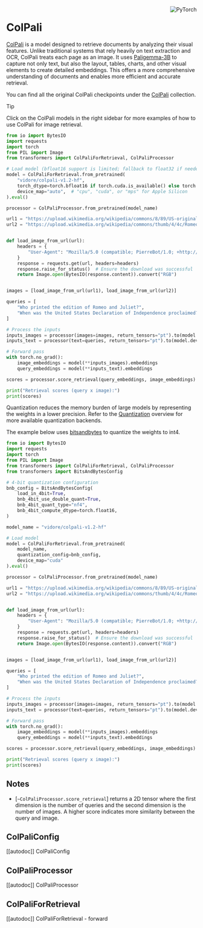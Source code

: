 <!--Copyright 2024 The HuggingFace Team. All rights reserved.
Licensed under the Apache License, Version 2.0 (the "License"); you may not use this file except in compliance with
the License. You may obtain a copy of the License at

http://www.apache.org/licenses/LICENSE-2.0

Unless required by applicable law or agreed to in writing, software distributed under the License is distributed on
an "AS IS" BASIS, WITHOUT WARRANTIES OR CONDITIONS OF ANY KIND, either express or implied. See the License for the
specific language governing permissions and limitations under the License.

⚠️ Note that this file is in Markdown but contains specific syntax for our doc-builder (similar to MDX) that may not be
rendered properly in your Markdown viewer.
-->

<div style="float: right;">
    <div class="flex flex-wrap space-x-1">
        <img alt="PyTorch" src="https://img.shields.io/badge/PyTorch-DE3412?style=flat&logo=pytorch&logoColor=white">
    </div>
</div>

# ColPali

[ColPali](https://huggingface.co/papers/2407.01449) is a model designed to retrieve documents by analyzing their visual features. Unlike traditional systems that rely heavily on text extraction and OCR, ColPali treats each page as an image. It uses [Paligemma-3B](./paligemma) to capture not only text, but also the layout, tables, charts, and other visual elements to create detailed embeddings. This offers a more comprehensive understanding of documents and enables more efficient and accurate retrieval.

You can find all the original ColPali checkpoints under the [ColPali](https://huggingface.co/collections/vidore/hf-native-colvision-models-6755d68fc60a8553acaa96f7) collection.

> [!TIP]
> Click on the ColPali models in the right sidebar for more examples of how to use ColPali for image retrieval.

<hfoptions id="usage">
<hfoption id="image retrieval">

```py
from io import BytesIO
import requests
import torch
from PIL import Image
from transformers import ColPaliForRetrieval, ColPaliProcessor

# Load model (bfloat16 support is limited; fallback to float32 if needed)
model = ColPaliForRetrieval.from_pretrained(
    "vidore/colpali-v1.2-hf",
    torch_dtype=torch.bfloat16 if torch.cuda.is_available() else torch.float32,
    device_map="auto",  # "cpu", "cuda", or "mps" for Apple Silicon
).eval()

processor = ColPaliProcessor.from_pretrained(model_name)

url1 = "https://upload.wikimedia.org/wikipedia/commons/8/89/US-original-Declaration-1776.jpg"
url2 = "https://upload.wikimedia.org/wikipedia/commons/thumb/4/4c/Romeoandjuliet1597.jpg/500px-Romeoandjuliet1597.jpg"


def load_image_from_url(url):
    headers = {
        "User-Agent": "Mozilla/5.0 (compatible; PierreBot/1.0; +http://example.com/bot)"
    }
    response = requests.get(url, headers=headers)
    response.raise_for_status()  # Ensure the download was successful
    return Image.open(BytesIO(response.content)).convert("RGB")


images = [load_image_from_url(url1), load_image_from_url(url2)]

queries = [
    "Who printed the edition of Romeo and Juliet?",
    "When was the United States Declaration of Independence proclaimed?",
]

# Process the inputs
inputs_images = processor(images=images, return_tensors="pt").to(model.device)
inputs_text = processor(text=queries, return_tensors="pt").to(model.device)

# Forward pass
with torch.no_grad():
    image_embeddings = model(**inputs_images).embeddings
    query_embeddings = model(**inputs_text).embeddings

scores = processor.score_retrieval(query_embeddings, image_embeddings)

print("Retrieval scores (query x image):")
print(scores)
```
</hfoption>
</hfoptions>

Quantization reduces the memory burden of large models by representing the weights in a lower precision. Refer to the [Quantization](../quantization/overview) overview for more available quantization backends.

The example below uses [bitsandbytes](../quantization/bitsandbytes.md) to quantize the weights to int4.

```py
from io import BytesIO
import requests
import torch
from PIL import Image
from transformers import ColPaliForRetrieval, ColPaliProcessor
from transformers import BitsAndBytesConfig

# 4-bit quantization configuration
bnb_config = BitsAndBytesConfig(
    load_in_4bit=True,
    bnb_4bit_use_double_quant=True,
    bnb_4bit_quant_type="nf4",
    bnb_4bit_compute_dtype=torch.float16,
)

model_name = "vidore/colpali-v1.2-hf"

# Load model 
model = ColPaliForRetrieval.from_pretrained(
    model_name,
    quantization_config=bnb_config,
    device_map="cuda"
).eval()

processor = ColPaliProcessor.from_pretrained(model_name)

url1 = "https://upload.wikimedia.org/wikipedia/commons/8/89/US-original-Declaration-1776.jpg"
url2 = "https://upload.wikimedia.org/wikipedia/commons/thumb/4/4c/Romeoandjuliet1597.jpg/500px-Romeoandjuliet1597.jpg"


def load_image_from_url(url):
    headers = {
        "User-Agent": "Mozilla/5.0 (compatible; PierreBot/1.0; +http://example.com/bot)"
    }
    response = requests.get(url, headers=headers)
    response.raise_for_status()  # Ensure the download was successful
    return Image.open(BytesIO(response.content)).convert("RGB")


images = [load_image_from_url(url1), load_image_from_url(url2)]

queries = [
    "Who printed the edition of Romeo and Juliet?",
    "When was the United States Declaration of Independence proclaimed?",
]

# Process the inputs
inputs_images = processor(images=images, return_tensors="pt").to(model.device)
inputs_text = processor(text=queries, return_tensors="pt").to(model.device)

# Forward pass
with torch.no_grad():
    image_embeddings = model(**inputs_images).embeddings
    query_embeddings = model(**inputs_text).embeddings

scores = processor.score_retrieval(query_embeddings, image_embeddings)

print("Retrieval scores (query x image):")
print(scores)
```

## Notes

- [`~ColPaliProcessor.score_retrieval`] returns a 2D tensor where the first dimension is the number of queries and the second dimension is the number of images. A higher score indicates more similarity between the query and image.

## ColPaliConfig

[[autodoc]] ColPaliConfig

## ColPaliProcessor

[[autodoc]] ColPaliProcessor

## ColPaliForRetrieval

[[autodoc]] ColPaliForRetrieval
    - forward
